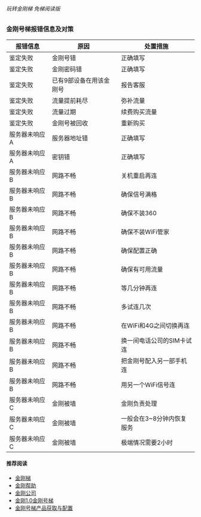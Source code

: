 ###### 玩转金刚梯 免梯阅读版
### 金刚号梯报错信息及对策


| 报错信息 | 原因 | 处置措施 | 
| ----------- | ----------- | ----------- | 
|鉴定失败|金刚号错|正确填写| 
|鉴定失败|金刚密码错|正确填写|
|鉴定失败|已有9部设备在用该金刚号| 报告客服|
|鉴定失败|流量提前耗尽| 弥补流量|
|鉴定失败|流量过期| 续费购买流量 |  
|鉴定失败|金刚号被回收| 重新购买 |  
|服务器未响应A|服务器地址错| 正确填写 |  
|服务器未响应A|密钥错| 正确填写 |  
|服务器未响应B|网路不畅|关机重启再连 |  
|服务器未响应B|网路不畅|确保信号满格 |  
|服务器未响应B|网路不畅|确保不装360 |  
|服务器未响应B|网路不畅|确保不装WiFi管家 | 
|服务器未响应B|网路不畅|确保配置正确 |  
|服务器未响应B|网路不畅|确保有可用流量 |  
|服务器未响应B|网路不畅|等几分钟再连 |  
|服务器未响应B|网路不畅|多试连几次 |  
|服务器未响应B|网路不畅|在WiFi和4G之间切换再连 |  
|服务器未响应B|网路不畅|换一间电话公司的SIM卡试连 |  
|服务器未响应B|网路不畅|把金刚号配入另一部手机连 |  
|服务器未响应B|网路不畅|用另一个WiFi信号连 |  
|服务器未响应C|金刚被墙|金刚负责处理 |  
|服务器未响应C|金刚被墙|一般会在3~8分钟内恢复服务 |  
|服务器未响应C|金刚被墙|极端情况需要2小时 |  



#### 推荐阅读

- [金刚梯](https://github.com/a2zitpro/web/blob/master/dlb.md)
- [金刚帮助](https://github.com/a2zitpro/web/blob/master/list_helpkkvpn.md)
- [金刚公司](https://github.com/a2zitpro/web/blob/master/list_a2zitpro.md)
- [金刚1.0金刚号梯](https://github.com/a2zitpro/web/blob/master/list_helpkkvpn1.0.md)
- [金刚号梯产品获取与配置](https://github.com/a2zitpro/web/blob/master/list_kkproducts1.0.md)
